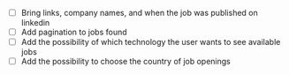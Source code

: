 * [ ] Bring links, company names, and when the job was published on linkedin
* [ ] Add pagination to jobs found
* [ ] Add the possibility of which technology the user wants to see available jobs
* [ ] Add the possibility to choose the country of job openings
